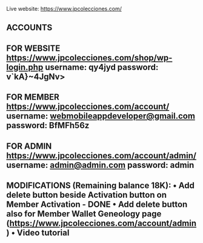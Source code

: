 Live website: https://www.jpcolecciones.com/

ACCOUNTS
--------------------------------------------
FOR WEBSITE
https://www.jpcolecciones.com/shop/wp-login.php
username: qy4jyd
password: v`kA}~4JgNv>
--------------------------------------------
FOR MEMBER
https://www.jpcolecciones.com/account/
username: webmobileappdeveloper@gmail.com
password: BfMFh56z
--------------------------------------------
FOR ADMIN
https://www.jpcolecciones.com/account/admin/
username: admin@admin.com
password: admin
--------------------------------------------
MODIFICATIONS (Remaining balance 18K):
• Add delete button beside Activation button on Member Activation - DONE
• Add delete button also for Member Wallet Geneology page (https://www.jpcolecciones.com/account/admin)
• Video tutorial
--------------------------------------------